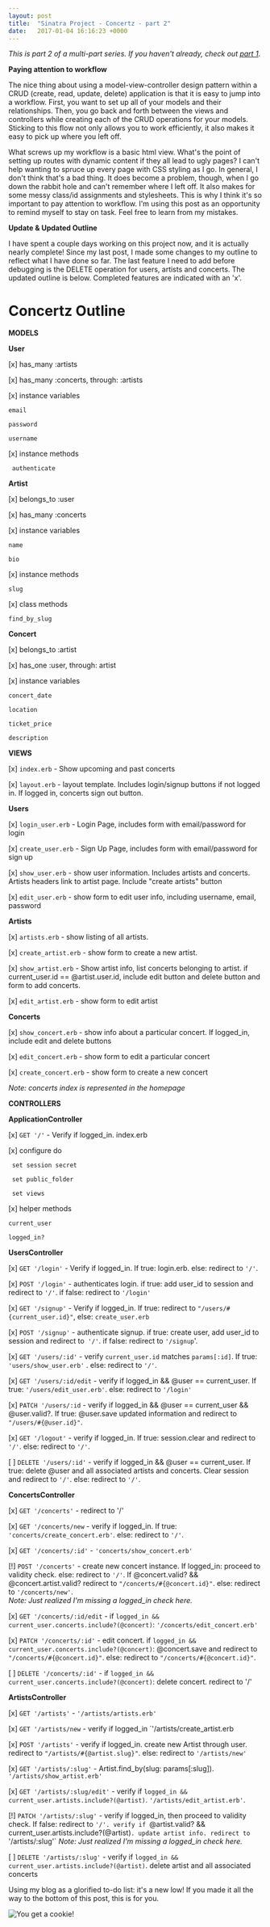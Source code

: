 ```yaml
---
layout: post
title:  "Sinatra Project - Concertz - part 2"
date:   2017-01-04 16:16:23 +0000
---
```



*This is part 2 of a multi-part series. If you haven't already, check out [part 1](http://bjcantlupe.com/2016/12/30/sinatra_project_-_concertz_-_pt_1/)*.

**Paying attention to workflow**

The nice thing about using a model-view-controller design pattern within a CRUD (create, read, update, delete) application is that it is easy to jump into a workflow. First, you want to set up all of your models and their relationships. Then, you go back and forth between the views and controllers while creating each of the CRUD operations for your models. Sticking to this flow not only allows you to work efficiently, it also makes it easy to pick up where you left off. 

What screws up my workflow is a basic html view. What's the point of setting up routes with dynamic content if they all lead to ugly pages? I can't help wanting to spruce up every page with CSS styling as I go. In general, I don't think that's a bad thing. It does become a problem, though, when I go down the rabbit hole and can't remember where I left off. It also makes for some messy class/id assignments and stylesheets. This is why I think it's so important to pay attention to workflow. I'm using this post as an opportunity to remind myself to stay on task. Feel free to learn from my mistakes.

**Update & Updated Outline**

I have spent a couple days working on this project now, and it is actually nearly complete! Since my last post, I made some changes to my outline to reflect what I have done so far. The last feature I need to add before debugging is the DELETE operation for users, artists and concerts. The updated outline is below. Completed features are indicated with an 'x'.

# Concertz Outline

**MODELS**

**User**

[x]  has_many :artists 
  
[x]  has_many :concerts, through: :artists

[x]  instance variables
  
    email
    
    password
		
    username
    
 [x] instance methods
   
     authenticate

**Artist**  

[x] belongs_to :user  
  
[x] has_many :concerts  

[x] instance variables
  
    name
		
	bio

[x]  instance methods 
  
    slug
    
[x] class methods 
  
    find_by_slug

**Concert**
  
  [x] belongs_to :artist
  
  [x] has_one :user, through: artist

  [x] instance variables
  
    concert_date
    
    location
    
    ticket_price
		
	description

**VIEWS**

[x] `index.erb` - Show upcoming and past concerts

[x] `layout.erb` - layout template. Includes login/signup buttons if not logged in. If logged in, concerts sign out button.

**Users**

[x] `login_user.erb` - Login Page, includes form with email/password for login

[x] `create_user.erb` - Sign Up Page, includes form with email/password for 
sign up

[x] `show_user.erb` - show user information. Includes artists and concerts. Artists headers link to artist page. Include "create artists" button

[x] `edit_user.erb` - show form to edit user info, including username, email, password

**Artists**

[x] `artists.erb` - show listing of all artists. 

[x] `create_artist.erb` - show form to create a new artist. 

[x] `show_artist.erb` -  Show artist info, list concerts belonging to artist. if current_user.id == @artist.user.id, include edit button and delete button and form to add concerts. 

[x] `edit_artist.erb` - show form to edit artist

**Concerts**

[x] `show_concert.erb` - show info about a particular concert. If logged_in, include edit and delete buttons

[x] `edit_concert.erb` - show form to edit a particular concert

[x] `create_concert.erb` - show form to create a new concert

*Note: concerts index is represented in the homepage*


**CONTROLLERS**

**ApplicationController**

[x] `GET '/'` - Verify if logged_in. index.erb

[x] configure do 
   
	 set session secret
	 
	 set public_folder 
	 
	 set views

[x] helper methods

    current_user
  
    logged_in?

**UsersController**

[x] `GET '/login'` - Verify if logged_in. If true: login.erb. else: redirect to `'/'`.

[x] `POST '/login'` - authenticates login. if true: add user_id to session and redirect to `'/'`. if false: redirect to `'/login'`

[x] `GET '/signup'` - Verify if logged_in. If true: redirect to `"/users/#{current_user.id}"`, else: `create_user.erb`

[x] `POST '/signup'` - authenticate signup. if true: create user, add user_id to session and redirect to` '/'`. if false: redirect to `'/signup`'.

[x] `GET '/users/:id'` - verify `current_user.id` matches `params[:id]`. If true: `'users/show_user.erb'` . else: redirect to `'/'`.

[x] `GET '/users/:id/edit` - verify if logged_in && @user == current_user. If true: `'/users/edit_user.erb'`. else: redirect to `'/login'`

[x] `PATCH '/users/:id` - verify if logged_in && @user == current_user && @user.valid?. If true: @user.save updated information and redirect to `"/users/#{@user.id}"`. 

[x] `GET '/logout'` - verify if logged_in. If true: session.clear and redirect to `'/'`. else: redirect to `'/'`.

[ ] `DELETE '/users/:id'` - verify if logged_in && @user == current_user. If true: delete @user and all associated artists and concerts. Clear session and redirect to `'/'`. else: redirect to `'/'`.

**ConcertsController**

[x] `GET '/concerts'` - redirect to '/'

[x] `GET '/concerts/new` - verify if logged_in. If true: `'concerts/create_concert.erb'`. else: redirect to `'/'`.

[x] `GET '/concerts/:id'` - `'concerts/show_concert.erb'`

[!] `POST '/concerts'` - create new concert instance. If logged_in: proceed to validity check. else: redirect to `'/'`. If @concert.valid? && @concert.artist.valid? redirect to `"/concerts/#{@concert.id}"`. else: redirect to `'/concerts/new'`.  
*Note: Just realized I'm missing a logged_in check here.*

[x] `GET '/concerts/:id/edit` - if `logged_in && current_user.concerts.include?(@concert)`: `'/concerts/edit_concert.erb'`

[x] `PATCH '/concerts/:id'` - edit concert. if `logged_in && current_user.concerts.include?(@concert)`: @concert.save and redirect to `"/concerts/#{@concert.id}"`. else: redirect to `"/concerts/#{@concert.id}"`.

[ ] `DELETE '/concerts/:id'` -  if `logged_in && current_user.concerts.include?(@concert)`: delete concert. redirect to '/'

**ArtistsController**

[x] `GET '/artists'` - `'/artists/artists.erb' `

[x] `GET '/artists/new` - verify if logged_in `'/artists/create_artist.erb

[x] `POST '/artists'` - verify if logged_in. create new Artist through user. redirect to `"/artists/#{@artist.slug}"`. else: redirect to `'/artists/new'`

[x] `GET '/artists/:slug'` - Artist.find_by(slug: params[:slug]). `'/artists/show_artist.erb'`

[x] `GET '/artists/:slug/edit'` - verify if `logged_in && current_user.artists.include?(@artist)`. `'/artists/edit_artist.erb'`.

[!] `PATCH '/artists/:slug'` -  verify if logged_in, then proceed to validity check. If false: redirect to `'/'. verify if `@artist.valid? && current_user.artists.include?(@artist)`. update artist info. redirect to `'/artists/:slug'`
*Note: Just realized I'm missing a logged_in check here.*

[ ] `DELETE '/artists/:slug'` -  verify if `logged_in && current_user.artists.include?(@artist)`. delete artist and all associated concerts


Using my blog as a glorified to-do list: it's a new low! If you made it all the way to the bottom of this post, this is for you.

![You get a cookie!](http://www.clipartbest.com/cliparts/ncE/E8g/ncEE8g8Li.jpeg)
